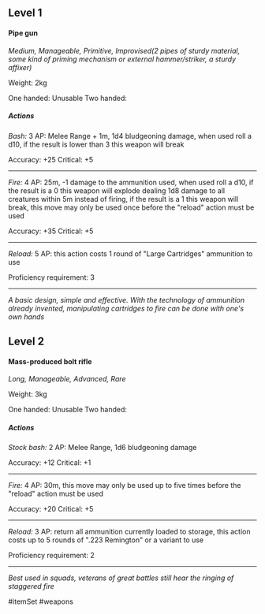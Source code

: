 ## Level 1
#### Pipe gun
*Medium, Manageable, Primitive, Improvised(2 pipes of sturdy material, some kind of priming mechanism or external hammer/striker, a sturdy affixer)*

Weight: 2kg

One handed: Unusable
Two handed:

##### Actions

*Bash:* 3 AP: Melee Range + 1m, 1d4 bludgeoning damage, when used roll a d10, if the result is lower than 3 this weapon will break

Accuracy: +25
Critical: +5

---

*Fire:* 4 AP: 25m, -1 damage to the ammunition used, when used roll a d10, if the result is a 0 this weapon will explode dealing 1d8 damage to all creatures within 5m instead of firing, if the result is a 1 this weapon will break, this move may only be used once before the "reload" action must be used

Accuracy: +35
Critical: +5

---

*Reload:* 5 AP: this action costs 1 round of "Large Cartridges" ammunition to use

Proficiency requirement: 3

---
*A basic design, simple and effective. With the technology of ammunition already invented, manipulating cartridges to fire can be done with one's own hands*

## Level 2
#### Mass-produced bolt rifle
*Long, Manageable, Advanced, Rare*

Weight: 3kg

One handed: Unusable
Two handed:

##### Actions

*Stock bash:* 2 AP: Melee Range, 1d6 bludgeoning damage

Accuracy: +12
Critical: +1

---

*Fire:* 4 AP: 30m, this move may only be used up to five times before the "reload" action must be used

Accuracy: +20
Critical: +5

---

*Reload:* 3 AP: return all ammunition currently loaded to storage, this action costs up to 5 rounds of ".223 Remington" or a variant to use

Proficiency requirement: 2

---
*Best used in squads, veterans of great battles still hear the ringing of staggered fire*

#itemSet #weapons 